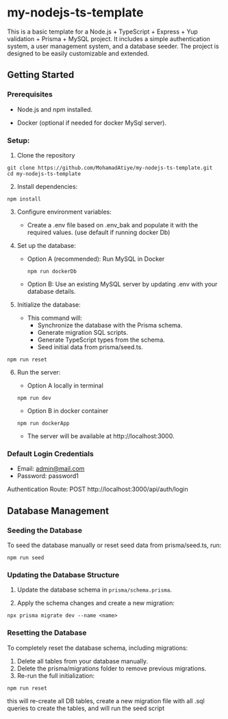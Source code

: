 # my-nodejs-ts-template

This is a basic template for a Node.js + TypeScript + Express + Yup validation + Prisma + MySQL project. It includes a simple authentication system, a user management system, and a database seeder. The project is designed to be easily customizable and extended.

## Getting Started

### Prerequisites

+ Node.js and npm installed.

+ Docker (optional if needed for docker MySql server).

### Setup:

1. Clone the repository
```
git clone https://github.com/MohamadAtiye/my-nodejs-ts-template.git
cd my-nodejs-ts-template
```

2. Install dependencies:
```
npm install
```

3. Configure environment variables:
   
    + Create a .env file based on .env_bak and populate it with the required values. (use default if running docker Db)

5. Set up the database:

    + Option A (recommended): Run MySQL in Docker
      
      ```
      npm run dockerDb
      ```

    + Option B: Use an existing MySQL server by updating .env with your database details.

6. Initialize the database:

    + This command will:
      + Synchronize the database with the Prisma schema.
      + Generate migration SQL scripts.
      + Generate TypeScript types from the schema.
      + Seed initial data from prisma/seed.ts.
   
```
npm run reset
```

6. Run the server:
   

    + Option A locally in terminal
   ```
   npm run dev
   ```
    + Option B in docker container
   ```
   npm run dockerApp
   ```
    - The server will be available at http://localhost:3000.


### Default Login Credentials

+ Email: admin@mail.com
+ Password: password1
  
Authentication Route: POST http://localhost:3000/api/auth/login

## Database Management

### Seeding the Database
To seed the database manually or reset seed data from prisma/seed.ts, run:
```
npm run seed
```

### Updating the Database Structure

1. Update the database schema in `prisma/schema.prisma`.

2. Apply the schema changes and create a new migration:
```
npx prisma migrate dev --name <name>
```

### Resetting the Database
To completely reset the database schema, including migrations:

1. Delete all tables from your database manually.
2. Delete the prisma/migrations folder to remove previous migrations.
3. Re-run the full initialization:
```
npm run reset
```
this will re-create all DB tables, create a new migration file with all .sql queries to create the tables, and will run the seed script
